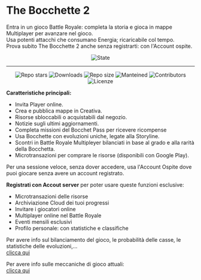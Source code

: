 # The Bocchette 2

Entra in un gioco Battle Royale: completa la storia e gioca in mappe Multiplayer per avanzare  nel gioco.<br>
Usa potenti attacchi che consumano Energia; ricaricabile col tempo.<br>
Prova subito The Bocchette 2 anche senza registrarti: con l'Account ospite.

<div align="center">

  ![State](https://img.shields.io/badge/State%3A-Making-white)
</div>
<hr>
<div align="center">

  ![Repo stars](https://img.shields.io/github/stars/Croc-Prog-github/The-Bocchette-2)
  ![Downloads](https://img.shields.io/github/downloads/NOME_UTENTE/NOME_REPO/total)
  ![Repo size](https://img.shields.io/github/repo-size/Croc-Prog-github/The-Bocchette-2)
  ![Manteined](https://img.shields.io/badge/Aggiornamenti-SI!-green)
  ![Contributors](https://img.shields.io/github/contributors/Croc-Prog-github/The-Bocchette-2)
  ![Licenze](https://img.shields.io/badge/licenze-MIT-blue?link=https%3A%2F%2Fgithub.com%2FCroc-Prog-github%2FThe-Bocchette-2%2Fblob%2Fmain%2FLICENSE.md)
</div>

**Caratteristiche principali:**
- Invita Player online.
- Crea e pubblica mappe in Creativa.
- Risorse sbloccabili o acquistabili dal negozio. 
- Notizie sugli ultimi aggiornamenti. 
- Completa missioni del Bocchet Pass per ricevere ricompense
- Usa Bocchette con evoluzioni uniche, legate alla Storyline.
- Scontri in Battle Royale Multipleyer bilanciati in base al grado e alla rarità della Bocchetta.
- Microtransazioni per comprare le risorse (disponibili con Google Play).

Per una sessione veloce, senza dover accedere, usa l'Account Ospite dove puoi giocare senza avere un account registrato.<br>

**Registrati con Accout server** per poter usare queste funzioni esclusive:
- Microtransazioni delle risorse
- Archiviazione Cloud dei tuoi progressi
- Invitare i giocatori online
- Multiplayer online nel Battle Royale
- Eventi mensili esclusivi
- Profilo personale: con statistiche e classifiche

Per avere info sul bilanciamento del gioco, le probabilità delle casse, le statistiche delle evoluzioni,...<br>
[clicca qui](https://docs.google.com/document/d/1PsYpN7GvzRnKKDpvvbf1r1OtHE_SL6dzfo08ABIh9Zg/edit?usp=sharing)

Per avere info sulle meccaniche di gioco attuali:<br>
[clicca qui](https://docs.google.com/document/d/12C7B9nhLu7u6d1-XphUSWcpGSp7YnpcStAfIIHGq-tU/edit?usp=sharing)
